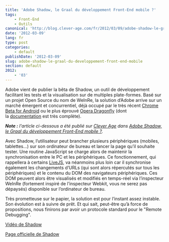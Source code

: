 ```yaml
---
title: 'Adobe Shadow, le Graal du développement Front-End mobile ?'
tags:
    - Front-End
    - Outils
canonical: 'http://blog.clever-age.com/fr/2012/03/09/adobe-shadow-le-graal-du-developpement-front-end-mobile/'
date: '2012-03-09'
lang: fr
type: post
categories:
    - default
publishDate: '2012-03-09'
slug: adobe-shadow-le-graal-du-developpement-front-end-mobile
section: default
2012:
    - '03'
---
```


Adobe vient de publier la bêta de Shadow, un outil de développement facilitant les tests et la visualisation sur de multiples plate-formes. Basé sur un projet Open Source du nom de WeInRe, la solution d’Adobe arrive sur un marché émergent et concurrentiel, déjà occupé par le très récent [Chrome Beta for Android](http://www.androidcentral.com/chrome-beta-android-brings-remote-debugging-tools-mobile-web-developers) ou le plus éprouvé [Opera Dragonfly](http://www.opera.com/dragonfly/) (dont la [documentation](http://www.opera.com/dragonfly/documentation/remote/) est très complète).

<!--more-->

<em class="canonical">**Note&nbsp;:** l'article ci-dessous a été publié sur [Clever Age](http://www.clever-age.com/fr/) dans [Adobe Shadow, le Graal du développement Front-End mobile ?](http://blog.clever-age.com/fr/2012/03/09/adobe-shadow-le-graal-du-developpement-front-end-mobile/).</em>

Avec Shadow, l’utilisateur peut brancher plusieurs périphériques (mobiles, tablettes…) sur son ordinateur de bureau et lancer la page qu’il souhaite tester. Une routine JavaScript se charge alors de maintenir la synchronisation entre le PC et les périphériques. Ce fonctionnement, qui rappellera à certains [LiveJS](http://www.livejs.com/), va néanmoins plus loin car il synchronise également les changements d’URLs (qui sont alors répercutés sur tous les périphériques) et le contenu du DOM des navigateurs périphériques. Ces DOM peuvent alors être visualisés et modifiés en temps-réel via l’inspecteur WeInRe (fortement inspiré de l’inspecteur Webkit, vous ne serez pas dépaysés) disponible sur l’ordinateur de bureau.

Très prometteuse sur le papier, la solution est pour l’instant assez instable. Son évolution est à suivre de prêt. Et qui sait, peut-être qu’à force de propositions, nous finirons par avoir un protocole standard pour le "Remote Debugging".

[Vidéo de Shadow](http://tv.adobe.com/watch/adobe-technology-sneaks-2012/adobe-shadow/)

[Page officielle de Shadow](https://creative.adobe.com/products/inspect)
